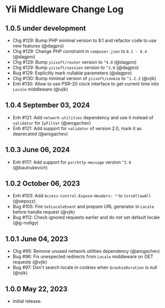 # Yii Middleware Change Log

## 1.0.5 under development

- Chg #129: Bump PHP minimal version to 8.1 and refactor code to use new features (@dagpro)
- Chg #129: Change PHP constraint in `composer.json` to `8.1 - 8.4` (@dagpro)
- Chg #129: Bump `yiisoft/router` version to `^4.0` (@dagpro)
- Chg #129: Bump `yiisoft/session` version to `^3.0` (@dagpro)
- Bug #129: Explicitly mark nullable parameters (@dagpro)
- Chg #130: Bump minimal version of `yiisoft/cookie` to `^1.2.3` (@vjik)
- Enh #130: Allow to use PSR-20 clock interface to get current time into `Locale` middleware (@vjik)

## 1.0.4 September 03, 2024

- Enh #121: Add `network-utilities` dependency and use it instead of `validator` for `IpFilter` (@arogachev)
- Enh #121: Add support for `validator` of version 2.0, mark it as deprecated (@arogachev)

## 1.0.3 June 06, 2024

- Enh #117: Add support for `psr/http-message` version `^2.0` (@bautrukevich)

## 1.0.2 October 06, 2023

- Enh #103: Add `Access-Control-Expose-Headers: *` to `CorsAllowAll` (@xepozz)
- Bug #105: Fire `SetLocaleEvent` and prepare URL generator in `Locale` before handle request (@vjik)
- Bug #112: Check ignored requests earlier and do not set default locale (@g-rodigy)

## 1.0.1 June 04, 2023

- Chg #95: Remove unused network utilities dependency (@arogachev)
- Bug #96: Fix unexpected redirects from `Locale` middleware on GET requests (@vjik)
- Bug #97: Don't search locale in cookies when `$cookieDuration` is null (@vjik)

## 1.0.0 May 22, 2023

- Initial release.
